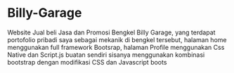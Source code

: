 # Billy-Garage
Website Jual beli Jasa dan Promosi Bengkel Billy Garage, yang terdapat portofolio pribadi saya sebagai mekanik di bengkel tersebut, halaman home menggunakan full framework Bootsrap, halaman Profile menggunakan Css Native dan Script.js buatan sendiri sisanya menggunakan kombinasi bootstrap dengan modifikasi CSS dan Javascript boots
